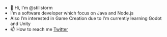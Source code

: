 - 👋 Hi, I'm @stillstorm
- I'm a software developer which focus on Java and Node.js
- Also I’m interested in Game Creation due to I'm currently learning Godot and Unity
- 📫 How to reach me [Twitter](https://twitter.com/stillmini?s=09)

<!---
stillstorm/stillstorm is a ✨ special ✨ repository because its `README.md` (this file) appears on your GitHub profile.
You can click the Preview link to take a look at your changes.
--->
